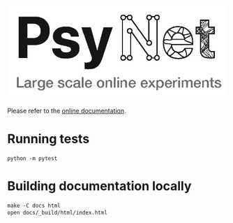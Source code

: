 ![Logo](logo.png)

Please refer to the [online documentation](https://computational-audition-lab.gitlab.io/psynet/).

# Running tests

```
python -m pytest
```

# Building documentation locally

```
make -C docs html
open docs/_build/html/index.html
```
